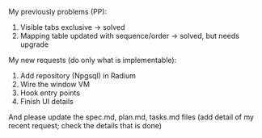 ﻿My previously problems (PP):
1. Visible tabs exclusive -> solved
2. Mapping table updated with sequence/order -> solved, but needs upgrade

My new requests (do only what is implementable):
1. Add repository (Npgsql) in Radium
2. Wire the window VM
3. Hook entry points
4. Finish UI details

And please update the spec.md, plan.md, tasks.md files (add detail of my recent request; check the details that is done)